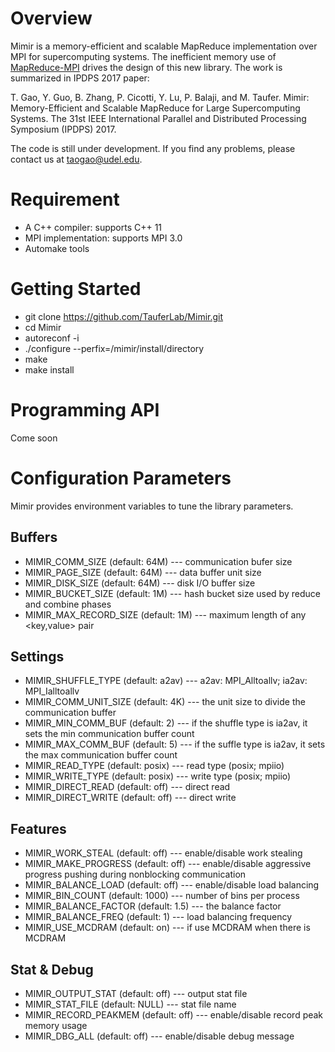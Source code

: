 # Overview
Mimir is a memory-efficient and scalable MapReduce implementation over MPI for 
supercomputing systems. The inefficient memory use of 
[MapReduce-MPI](http://mapreduce.sandia.gov/) drives the design of this new 
library. The work is summarized in IPDPS 2017 paper:

T. Gao, Y. Guo, B. Zhang, P. Cicotti, Y. Lu, P. Balaji, and M. Taufer.
Mimir: Memory-Efficient and Scalable MapReduce for Large Supercomputing Systems.
The 31st IEEE International Parallel and Distributed Processing Symposium (IPDPS)
2017.

The code is still under development. If you find any problems, please contact us
at taogao@udel.edu.

# Requirement
* A C++ compiler: supports C++ 11
* MPI implementation: supports MPI 3.0
* Automake tools

# Getting Started
* git clone https://github.com/TauferLab/Mimir.git
* cd Mimir
* autoreconf -i
* ./configure --perfix=/mimir/install/directory
* make
* make install

# Programming API
Come soon

# Configuration Parameters
Mimir provides environment variables to tune the library parameters.

## Buffers
* MIMIR_COMM_SIZE (default: 64M) --- communication bufer size
* MIMIR_PAGE_SIZE (default: 64M) --- data buffer unit size
* MIMIR_DISK_SIZE (default: 64M) --- disk I/O buffer size
* MIMIR_BUCKET_SIZE (default: 1M) --- hash bucket size used by reduce and
combine phases
* MIMIR_MAX_RECORD_SIZE (default: 1M) --- maximum length of any
<key,value> pair

## Settings
* MIMIR_SHUFFLE_TYPE (default: a2av) --- a2av: MPI_Alltoallv; ia2av:
MPI_Ialltoallv
* MIMIR_COMM_UNIT_SIZE (default: 4K) --- the unit size to divide the
communication buffer
* MIMIR_MIN_COMM_BUF (default: 2) --- if the shuffle type is ia2av, it sets
the min communication buffer count
* MIMIR_MAX_COMM_BUF (default: 5) --- if the suffle type is ia2av, it sets
the max communication buffer count
* MIMIR_READ_TYPE (default: posix) --- read type (posix; mpiio)
* MIMIR_WRITE_TYPE (default: posix) --- write type (posix; mpiio)
* MIMIR_DIRECT_READ (default: off) --- direct read
* MIMIR_DIRECT_WRITE (default: off) --- direct write

## Features
* MIMIR_WORK_STEAL (default: off) --- enable/disable work stealing
* MIMIR_MAKE_PROGRESS (default: off) --- enable/disable aggressive
progress pushing during nonblocking communication
* MIMIR_BALANCE_LOAD (default: off) --- enable/disable load balancing
* MIMIR_BIN_COUNT (default: 1000) --- number of bins per process
* MIMIR_BALANCE_FACTOR (default: 1.5) --- the balance factor
* MIMIR_BALANCE_FREQ (default: 1) --- load balancing frequency
* MIMIR_USE_MCDRAM (default: on) --- if use MCDRAM when there is MCDRAM

## Stat & Debug
* MIMIR_OUTPUT_STAT (default: off) --- output stat file
* MIMIR_STAT_FILE (default: NULL) --- stat file name
* MIMIR_RECORD_PEAKMEM (default: off) --- enable/disable record peak memory usage
* MIMIR_DBG_ALL (default: off) --- enable/disable debug message
